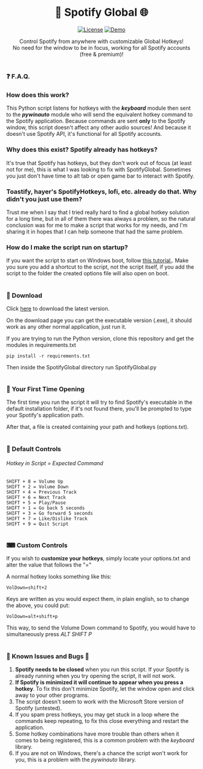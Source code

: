 <h1 align="center">🎵 Spotify Global 🌐</h1>
<div align="center">
  
  <a href="https://github.com/mavvos/SpotifyGlobal/blob/main/LICENSE">![License](https://img.shields.io/badge/License-MIT-red)</a>
  <a href="https://github.com/mavvos/SpotifyGlobal/releases/latest">![Demo](https://img.shields.io/badge/Download-Latest-green)</a>

  Control Spotify from anywhere with customizable Global Hotkeys!\
  No need for the window to be in focus, working for all Spotify accounts (free & premium)!

</div>

#
<h3>❓ F.A.Q.</h3>

### How does this work?
This Python script listens for hotkeys with the <i><b>keyboard</b></i> module then sent to the <i><b>pywinauto</b></i> module who will send the equivalent hotkey command to the Spotify application.
Because commands are sent <b>only</b> to the Spotify window, this script doesn't affect any  other audio sources! And because it doesn't use Spotify API, it's functional for all Spotify accounts.

### Why does this exist? Spotify already has hotkeys?
It's true that Spotify has hotkeys, but they don't work out of focus (at least not for me), this is what I was looking to fix with SpotifyGlobal. Sometimes you just don't have time to alt tab or open game bar to interact with Spotify.

### Toastify, hayer's SpotifyHotkeys, lofi, etc. already do that. Why didn't you just use them?
Trust me when I say that I tried really hard to find a global hotkey solution for a long time, but in all of them there was always a problem, so the natural conclusion was for me to make a script that works for my needs, and I'm sharing it in hopes that I can help someone that had the same problem.

### How do I make the script run on startup?
If you want the script to start on Windows boot,  follow [this tutorial.](https://support.microsoft.com/en-us/windows/add-an-app-to-run-automatically-at-startup-in-windows-10-150da165-dcd9-7230-517b-cf3c295d89dd). Make you sure you add a shortcut to the script, not the script itself, if you add the script to the folder the created options file will also open on boot.

#
<h3>🎁 Download</h3>
Click <a href="https://github.com/mavvos/SpotifyGlobal/releases/latest">here</a> to download the latest version.


On the download page you can get the executable version (.exe), it should work as any other normal application, just run it.

If you are trying to run the Python version, clone this repository and get the modules in requirements.txt
```
pip install -r requirements.txt
```

Then inside the SpotifyGlobal directory run SpotifyGlobal.py

#
<h3>📂 Your First Time Opening</h3>
The first time you run the script it will try to find Spotify's executable in the default installation folder, if it's not found there, you'll be prompted to type your Spotify's application path.

After that, a file is created containing your path and hotkeys (options.txt).

#
<h3>🎹 Default Controls</h3>
<h6>Hotkey in Script = Expected Command</h6>

```
SHIFT + 8 = Volume Up
SHIFT + 2 = Volume Down
SHIFT + 4 = Previous Track
SHIFT + 6 = Next Track
SHIFT + 5 = Play/Pause
SHIFT + 1 = Go back 5 seconds
SHIFT + 3 = Go forward 5 seconds
SHIFT + 7 = Like/Dislike Track
SHIFT + 9 = Quit Script
```

#
<h3>⌨ Custom Controls</h3>
If you wish to <b>customize your hotkeys</b>, simply locate your options.txt and alter the value that follows the "="

A normal hotkey looks something like this:
```
VolDown=shift+2
```

Keys are written as you would expect them, in plain english, so to change the above, you could put:
```
VolDown=alt+shift+p
```

This way, to send the Volume Down command to Spotify, you would have to simultaneously press <i>ALT SHIFT P</i>

#
<h3>🐜 Known Issues and Bugs 🦟</h3>
<ol>
  <li><b>Spotify needs to be closed</b> when you run this script. If your Spotify is already running when you try opening the script, it will not work.</li>
  <li><b>If Spotify is minimized it will continue to appear when you press a hotkey</b>. To fix this don't minimize Spotify, let the window open and click away to your other programs.</li>
  <li>The script doesn't seem to work with the Microsoft Store version of Spotify (untested).</li>
  <li>If you spam press hotkeys, you may get stuck in a loop where the commands keep repeating, to fix this close everything and restart the application.</li>
  <li>Some hotkey combinations have more trouble than others when it comes to being registered, this is a common problem with the <i>keyboard</i> library.</li>
  <li>If you are not on Windows, there's a chance the script won't work for you, this is a problem with the <i>pywinauto</i> library.</li>
</ol>
